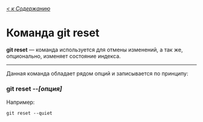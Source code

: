 ###### [< к Содержанию](/readme.md)

# Команда **git reset**

**git reset** — команда используется для отмены изменений, а так же, опционально, изменяет состояние индекса.

---

Данная команда обладает рядом опций и записывается по принципу:

### **git reset** --*[опция]*

Например:
```
git reset --quiet
```